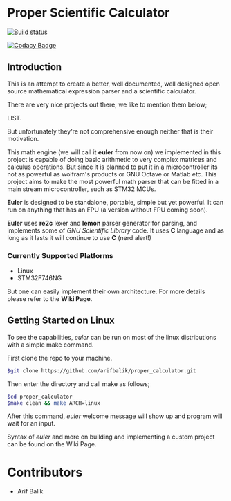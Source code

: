 # Proper Scientific Calculator

[![Build status](https://ci.appveyor.com/api/projects/status/cmixc0p8csoy08n6?svg=true)](https://ci.appveyor.com/project/arifbalik/proper-calculator)

[![Codacy Badge](https://api.codacy.com/project/badge/Grade/afed824927724a1bbfb52cfbd5bee4ce)](https://www.codacy.com?utm_source=github.com&amp;utm_medium=referral&amp;utm_content=arifbalik/proper_calculator&amp;utm_campaign=Badge_Grade)

## Introduction

This is an attempt to create a better, well documented, well designed open source mathematical expression parser and a scientific calculator.

There are very nice projects out there, we like to mention them below;

LIST.

But unfortunately they're not comprehensive enough neither that is their motivation.

This math engine (we will call it **euler** from now on) we implemented in this project is capable of doing basic arithmetic to very complex matrices and calculus operations. But since it is planned to put it in a microcontroller its not as powerful as wolfram's products or GNU Octave or Matlab etc. This project aims to make the most powerful math parser that can be fitted in a main stream microcontroller, such as STM32 MCUs.

**Euler** is designed to be standalone, portable, simple but yet powerful. It can run on anything that has an FPU (a version without FPU coming soon).

**Euler** uses **re2c** lexer and **lemon** parser generator for parsing, and implements some of *GNU Scientific Library* code. It uses **C** language and as long as it lasts it will continue to use **C** (nerd alert!)

### Currently Supported Platforms

- Linux
- STM32F746NG

But one can easily implement their own architecture. For more details please refer to the **Wiki Page**.

## Getting Started on Linux

To see the capabilities, _euler_ can be run on most of the linux distributions with a simple make command.

First clone the repo to your machine.

```bash
$git clone https://github.com/arifbalik/proper_calculator.git
```

Then enter the directory and call make as follows;

```bash
$cd proper_calculator
$make clean && make ARCH=linux
```

After this command, _euler_ welcome message will show up and program will wait for an input.

Syntax of _euler_ and more on building and implementing a custom project can be found on the Wiki Page.

# Contributors

- Arif Balik
